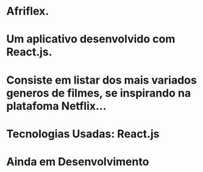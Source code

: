 # Afriflex.
# Um aplicativo desenvolvido com React.js.
# Consiste em listar dos mais variados generos de filmes, se inspirando na platafoma Netflix...

# Tecnologias Usadas: React.js

# Ainda em Desenvolvimento
